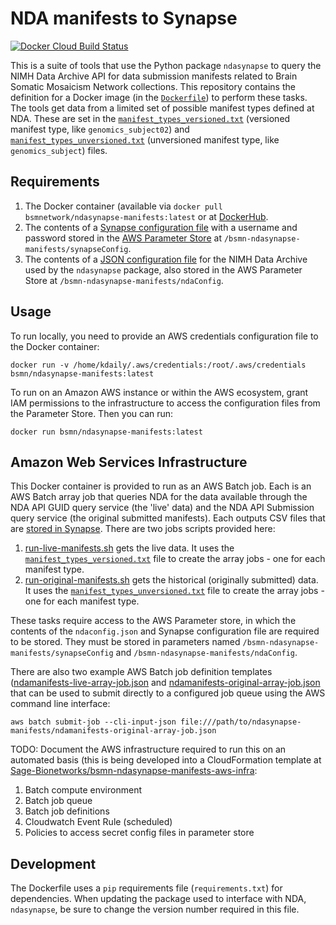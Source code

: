 # NDA manifests to Synapse

[![Docker Cloud Build Status](https://img.shields.io/docker/cloud/build/bsmnetwork/ndasynapse-manifests)](https://hub.docker.com/r/bsmnetwork/ndasynapse-manifests)

This is a suite of tools that use the Python package `ndasynapse` to query the NIMH Data Archive API for data submission manifests related to Brain Somatic Mosaicism Network collections. This repository contains the definition for a Docker image (in the [`Dockerfile`](Dockerfile)) to perform these tasks. The tools get data from a limited set of possible manifest types defined at NDA. These are set in the [`manifest_types_versioned.txt`](config/manifest_types_versioned.txt) (versioned manifest type, like `genomics_subject02`) and [`manifest_types_unversioned.txt`](config/manifest_types_unversioned.txt) (unversioned manifest type, like `genomics_subject`) files.

## Requirements

1. The Docker container (available via `docker pull bsmnetwork/ndasynapse-manifests:latest` or at [DockerHub](https://hub.docker.com/r/bsmnetwork/ndasynapse-manifests).
2. The contents of a [Synapse configuration file](https://docs.synapse.org/articles/client_configuration.html) with a username and password stored in the [AWS Parameter Store](https://docs.aws.amazon.com/systems-manager/latest/userguide/systems-manager-parameter-store.html) at `/bsmn-ndasynapse-manifests/synapseConfig`.
3. The contents of a [JSON configuration file](https://github.com/bsmn/ndasynapse#configuration) for the NIMH Data Archive used by the `ndasynapse` package, also stored in the AWS Parameter Store at `/bsmn-ndasynapse-manifests/ndaConfig`.

## Usage

To run locally, you need to provide an AWS credentials configuration file to the Docker container:

```terminal
docker run -v /home/kdaily/.aws/credentials:/root/.aws/credentials bsmn/ndasynapse-manifests:latest
```

To run on an Amazon AWS instance or within the AWS ecosystem, grant IAM permissions to the infrastructure to access the configuration files from the Parameter Store. Then you can run:

```terminal
docker run bsmn/ndasynapse-manifests:latest
```

## Amazon Web Services Infrastructure

This Docker container is provided to run as an AWS Batch job. Each is an AWS Batch array job that queries NDA for the data available through the NDA API GUID query service (the 'live' data) and the NDA API Submission query service (the original submitted manifests). Each outputs CSV files that are [stored in Synapse](https://www.synapse.org/#!Synapse:syn20712253). There are two jobs scripts provided here:

1. [run-live-manifests.sh](bin/run-live-manifests.sh) gets the live data. It uses the [`manifest_types_versioned.txt`](config/manifest_types_versioned.txt) file to create the array jobs - one for each manifest type.
1. [run-original-manifests.sh](bin/run-original-manifests.sh) gets the historical (originally submitted) data. It uses the [`manifest_types_unversioned.txt`](config/manifest_types_unversioned.txt) file to create the array jobs - one for each manifest type.

These tasks require access to the AWS Parameter store, in which the contents of the `ndaconfig.json` and Synapse configuration file are required to be stored. They must be stored in parameters named `/bsmn-ndasynapse-manifests/synapseConfig` and `/bsmn-ndasynapse-manifests/ndaConfig`.

There are also two example AWS Batch job definition templates ([ndamanifests-live-array-job.json](ndamanifests-live-array-job.json) and [ndamanifests-original-array-job.json](ndamanifests-original-array-job.json) that can be used to submit directly to a configured job queue using the AWS command line interface:

```
aws batch submit-job --cli-input-json file:///path/to/ndasynapse-manifests/ndamanifests-original-array-job.json
```

TODO: Document the AWS infrastructure required to run this on an automated basis (this is being developed into a CloudFormation template at [Sage-Bionetworks/bsmn-ndasynapse-manifests-aws-infra](https://github.com/Sage-Bionetworks/bsmn-ndasynapse-manifests-aws-infra):

1. Batch compute environment
1. Batch job queue
1. Batch job definitions
1. Cloudwatch Event Rule (scheduled)
1. Policies to access secret config files in parameter store

## Development

The Dockerfile uses a `pip` requirements file (`requirements.txt`) for dependencies. When updating the package used to interface with NDA, `ndasynapse`, be sure to change the version number required in this file.
